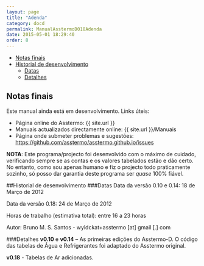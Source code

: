 ```yaml
---
layout: page
title: "Adenda"
category: docd
permalink: ManualAsstermoD018Adenda
date: 2015-05-01 18:29:40
order: 8
---
```


  * [Notas finais](#notas-finais)
  * [Historial de desenvolvimento](#historial-de-desenvolvimento)
    * [Datas](#datas)
    * [Detalhes](#detalhes)

## Notas finais

Este manual ainda está em desenvolvimento. Links úteis:

* Página online do Asstermo: {{ site.url }}
* Manuais actualizados directamente online: {{ site.url }}/Manuais
* Página onde submeter problemas e sugestões: https://github.com/asstermo/asstermo.github.io/issues

**NOTA**: Este programa/projecto foi desenvolvido com o máximo de cuidado, verificando sempre se as contas e os valores tabelados estão e dão certo. No entanto, como sou apenas humano e fiz o projecto todo praticamente sozinho, só posso dar garantia deste programa ser _quase_ 100% fiável.


##Historial de desenvolvimento
###Datas
Data da versão 0.10 e 0.14: 18 de Março de 2012

Data da versão 0.18: 24 de Março de 2012

Horas de trabalho (estimativa total): entre 16 a 23 horas

Autor: Bruno M. S. Santos - wyldckat+asstermo [at] gmail [.] com


###Detalhes
<b>v0.10</b> e <b>v0.14</b> – As primeiras edições do Asstermo-D. O código das tabelas de Água e Refrigerantes foi adaptado do Asstermo original.

<b>v0.18</b> - Tabelas de Ar adicionadas.
